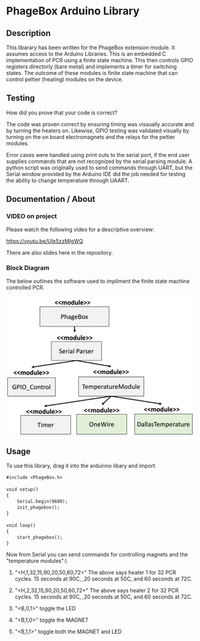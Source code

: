 # PhageBox Arduino Library

## Description
This libarary has been written for the PhageBox extension module. It assumes access to the Arduino Libraries. This is an embedded C implementation of PCR using a finite state machine. This then controls GPIO registers directorly (bare metal) and implements a timer for switching states. The outcome of these modules is finite state machine that can control peltier (heating) modules on the device.


## Testing

How did you prove that your code is correct?

The code was proven correct by ensuring timing was vissually accurate and by turning the heaters on. Likewise, GPIO testing was validated visually by turning on the on board electromagnets and the relays for the peltier modules.

Error cases were handled using print outs to the serial port, if the end user supplies commands that are not recognized by the serial parsing module. A python script was originally used to send commands through UART, but the Serial window provided by the Arduino IDE did the job needed for testing the ability to change temperature through UAART.


## Documentation / About

### VIDEO on project

Please watch the following video for a descriptive overview:


https://youtu.be/Ule5zzMIgWQ

There are also slides here in the repository.

### Block Diagram
The below outlines the software used to impliment the finite state machine controlled PCR.

![box diaram](box_diagram.png)

## Usage
To use this library, drag it into the arduinno libary and import.

```
#include <PhageBox.h> 

void setup()
{
    Serial.begin(9600);
    init_phagebox();
}

void loop() 
{
    start_phagebox();
}
```

Now from Serial you can send commands for controlling magnets and the "temperature modules":\

1. "<H,1,32,15,90,20,50,60,72>"
The above says heater 1 for 32 PCR cycles. 15 seconds at 90C, ,20 seconds at 50C, and 60 seconds at 72C.

2. "<H,2,32,15,90,20,50,60,72>"
The above says heater 2 for 32 PCR cycles. 15 seconds at 90C, ,20 seconds at 50C, and 60 seconds at 72C.

3. "<B,0,1>"
toggle the LED

4. "<B,1,0>"
toggle the MAGNET

4. "<B,1,1>"
toggle both the MAGNET and LED


